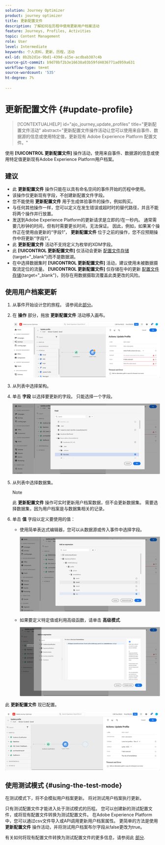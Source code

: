 ```yaml
---
solution: Journey Optimizer
product: journey optimizer
title: 更新配置文件
description: 了解如何在历程中使用更新用户档案活动
feature: Journeys, Profiles, Activities
topic: Content Management
role: User
level: Intermediate
keywords: 个人资料，更新，历程，活动
exl-id: 8b2b2d1e-9bd1-439d-a15e-acdbab387c4b
source-git-commit: b9d70bf2b3e16638a03b59fd4036771ad959a631
workflow-type: tm+mt
source-wordcount: '535'
ht-degree: 7%

---
```


# 更新配置文件 {#update-profile}

>[!CONTEXTUALHELP]
>id="ajo_journey_update_profiles"
>title="更新配置文件活动"
>abstract="更新配置文件操作活动让您可以使用来自事件、数据源的信息或使用特定值，更新现有 Adobe Experience Platform 配置文件。"

使用 **[!UICONTROL 更新配置文件]** 操作活动，使用来自事件、数据源的信息或使用特定值更新现有Adobe Experience Platform用户档案。

## 建议

* 此 **更新配置文件** 操作只能在以具有命名空间的事件开始的历程中使用。
* 该操作仅更新现有字段，不创建新配置文件字段。
* 您不能使用 **更新配置文件** 用于生成体验事件的操作，例如购买。
* 与任何其他操作一样，您可以定义在发生错误或超时时的替代路径，并且不能将两个操作并行放置。
* 发送到Adobe Experience Platform的更新请求是立即的/在一秒内。 通常需要几秒钟的时间，但有时需要更长时间，无法保证。 因此，例如，如果某个操作正在使用由更新的“字段1”， **更新配置文件** 位于之前的操作，您不应预期操作中将更新“字段1”。
* 此 **更新配置文件** 活动不支持定义为枚举的XDM字段。
* 此 **[!UICONTROL 更新配置文件]** 仅活动会更新 [配置文件存储](https://experienceleague.adobe.com/docs/experience-platform/profile/home.html#profile-data-store){target="_blank"}而不是数据湖。
* 在中选择数据集时 **[!UICONTROL 更新配置文件]** 活动，建议使用未被数据摄取流定位的流量。 **[!UICONTROL 更新配置文件]** 仅存储在中的更新 [配置文件存储](https://experienceleague.adobe.com/docs/experience-platform/profile/home.html#profile-data-store){target="_blank"}，则存在用数据摄取流覆盖此类更改的风险。

## 使用用户档案更新

1. 从事件开始设计您的旅程。 请参阅此[部分](../building-journeys/journey.md)。

1. 在 **操作** 部分，拖放 **更新配置文件** 活动移入画布。

   ![](assets/profileupdate0.png)

1. 从列表中选择架构。

1. 单击 **字段** 以选择要更新的字段。 只能选择一个字段。

   ![](assets/profileupdate2.png)

1. 从列表中选择数据集。

   >[!NOTE]
   >
   >此 **更新配置文件** 操作可实时更新用户档案数据，但不会更新数据集。 需要选择数据集，因为用户档案是与数据集相关的记录。

1. 单击 **值** 字段以定义要使用的值：

   * 使用简单表达式编辑器，您可以从数据源或传入事件中选择字段。

     ![](assets/profileupdate4.png)

   * 如果要定义特定值或利用高级函数，请单击 **高级模式**.

     ![](assets/profileupdate3.png)

此 **更新配置文件** 现已配置。

![](assets/profileupdate1.png)


## 使用测试模式 {#using-the-test-mode}

在测试模式下，将不会模拟用户档案更新。 将对测试用户档案执行更新。

只有测试配置文件才能进入处于测试模式的历程。 您可以创建新的测试配置文件，或将现有配置文件转换为测试配置文件。 在Adobe Experience Platform中，您可以通过csv文件导入或API调用更新用户档案属性。 更简单的方法是使用 **更新配置文件** 操作活动，并将测试用户档案布尔字段从false更改为true。

有关如何将现有配置文件转换为测试配置文件的更多信息，请参阅此 [部分](../audience/creating-test-profiles.md#create-test-profiles-csv).
